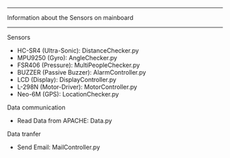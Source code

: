 ********************************************
Information about the Sensors on mainboard
********************************************

Sensors
 - HC-SR4 (Ultra-Sonic): DistanceChecker.py
 - MPU9250 (Gyro): AngleChecker.py
 - FSR406 (Pressure): MultiPeopleChecker.py
 - BUZZER (Passive Buzzer): AlarmController.py
 - LCD (Display): DisplayController.py
 - L-298N (Motor-Driver): MotorController.py
 - Neo-6M (GPS): LocationChecker.py

Data communication
 - Read Data from APACHE: Data.py

Data tranfer
 - Send Email: MailController.py
